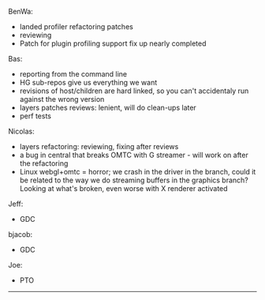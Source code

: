 BenWa:
* landed profiler refactoring patches
* reviewing
* Patch for plugin profiling support fix up nearly completed

Bas:
* reporting from the command line
* HG sub-repos give us everything we want
* revisions of host/children are hard linked, so you can't accidentaly run against the wrong version
* layers patches reviews: lenient, will do clean-ups later
* perf tests

Nicolas:
* layers refactoring: reviewing, fixing after reviews
* a bug in central that breaks OMTC with G streamer - will work on after the refactoring
* Linux webgl+omtc = horror; we crash in the driver in the branch, could it be related to the way we do streaming buffers in the graphics branch?  Looking at what's broken, even worse with X renderer activated

Jeff:
* GDC

bjacob:
* GDC

Joe:
* PTO

________________


